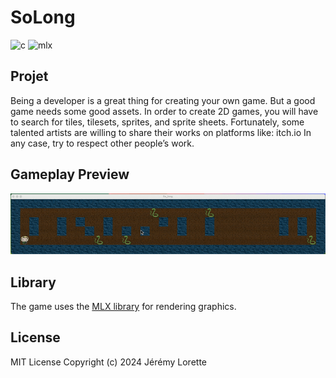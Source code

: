# SoLong

![c](https://img.shields.io/badge/language-C-white)
![mlx](https://img.shields.io/badge/library-MLX-black)

## Projet

Being a developer is a great thing for creating your own game.
But a good game needs some good assets. In order to create 2D games, you will have to search for tiles, tilesets, sprites, and sprite sheets.
Fortunately, some talented artists are willing to share their works on platforms like:
itch.io
In any case, try to respect other people’s work.

## Gameplay Preview

![Gameplay GIF](./demo.gif)

## Library

The game uses the [MLX library](https://github.com/42Paris/minilibx-linux) for rendering graphics.

## License

MIT License
Copyright (c) 2024 Jérémy Lorette
